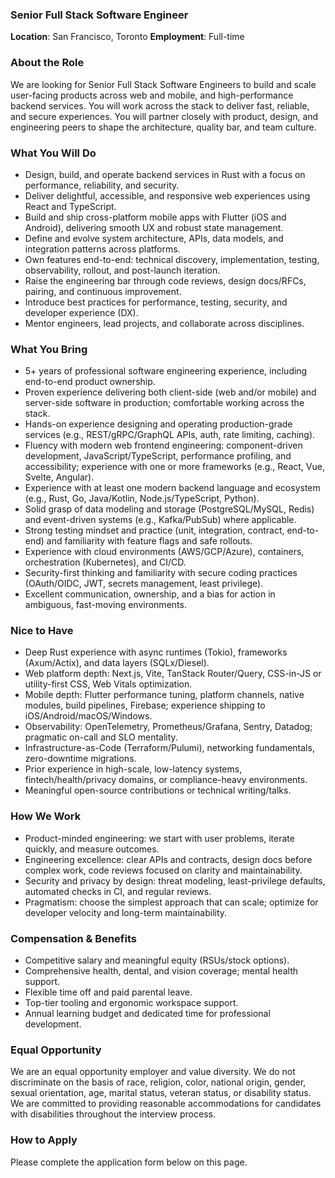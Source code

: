 ### Senior Full Stack Software Engineer

**Location**: San Francisco, Toronto
**Employment**: Full-time

### About the Role
We are looking for Senior Full Stack Software Engineers to build and scale user-facing products across web and mobile, and high-performance backend services. You will work across the stack to deliver fast, reliable, and secure experiences. You will partner closely with product, design, and engineering peers to shape the architecture, quality bar, and team culture.

### What You Will Do
- Design, build, and operate backend services in Rust with a focus on performance, reliability, and security.
- Deliver delightful, accessible, and responsive web experiences using React and TypeScript.
- Build and ship cross-platform mobile apps with Flutter (iOS and Android), delivering smooth UX and robust state management.
- Define and evolve system architecture, APIs, data models, and integration patterns across platforms.
- Own features end-to-end: technical discovery, implementation, testing, observability, rollout, and post-launch iteration.
- Raise the engineering bar through code reviews, design docs/RFCs, pairing, and continuous improvement.
- Introduce best practices for performance, testing, security, and developer experience (DX).
- Mentor engineers, lead projects, and collaborate across disciplines.

### What You Bring
- 5+ years of professional software engineering experience, including end-to-end product ownership.
- Proven experience delivering both client-side (web and/or mobile) and server-side software in production; comfortable working across the stack.
- Hands-on experience designing and operating production-grade services (e.g., REST/gRPC/GraphQL APIs, auth, rate limiting, caching).
- Fluency with modern web frontend engineering: component-driven development, JavaScript/TypeScript, performance profiling, and accessibility; experience with one or more frameworks (e.g., React, Vue, Svelte, Angular).
- Experience with at least one modern backend language and ecosystem (e.g., Rust, Go, Java/Kotlin, Node.js/TypeScript, Python).
- Solid grasp of data modeling and storage (PostgreSQL/MySQL, Redis) and event-driven systems (e.g., Kafka/PubSub) where applicable.
- Strong testing mindset and practice (unit, integration, contract, end-to-end) and familiarity with feature flags and safe rollouts.
- Experience with cloud environments (AWS/GCP/Azure), containers, orchestration (Kubernetes), and CI/CD.
- Security-first thinking and familiarity with secure coding practices (OAuth/OIDC, JWT, secrets management, least privilege).
- Excellent communication, ownership, and a bias for action in ambiguous, fast-moving environments.

### Nice to Have
- Deep Rust experience with async runtimes (Tokio), frameworks (Axum/Actix), and data layers (SQLx/Diesel).
- Web platform depth: Next.js, Vite, TanStack Router/Query, CSS-in-JS or utility-first CSS, Web Vitals optimization.
- Mobile depth: Flutter performance tuning, platform channels, native modules, build pipelines, Firebase; experience shipping to iOS/Android/macOS/Windows.
- Observability: OpenTelemetry, Prometheus/Grafana, Sentry, Datadog; pragmatic on-call and SLO mentality.
- Infrastructure-as-Code (Terraform/Pulumi), networking fundamentals, zero-downtime migrations.
- Prior experience in high-scale, low-latency systems, fintech/health/privacy domains, or compliance-heavy environments.
- Meaningful open-source contributions or technical writing/talks.

### How We Work
- Product-minded engineering: we start with user problems, iterate quickly, and measure outcomes.
- Engineering excellence: clear APIs and contracts, design docs before complex work, code reviews focused on clarity and maintainability.
- Security and privacy by design: threat modeling, least-privilege defaults, automated checks in CI, and regular reviews.
- Pragmatism: choose the simplest approach that can scale; optimize for developer velocity and long-term maintainability.

### Compensation & Benefits
- Competitive salary and meaningful equity (RSUs/stock options).
- Comprehensive health, dental, and vision coverage; mental health support.
- Flexible time off and paid parental leave.
- Top-tier tooling and ergonomic workspace support.
- Annual learning budget and dedicated time for professional development.

### Equal Opportunity
We are an equal opportunity employer and value diversity. We do not discriminate on the basis of race, religion, color, national origin, gender, sexual orientation, age, marital status, veteran status, or disability status. We are committed to providing reasonable accommodations for candidates with disabilities throughout the interview process.

### How to Apply
Please complete the application form below on this page.
